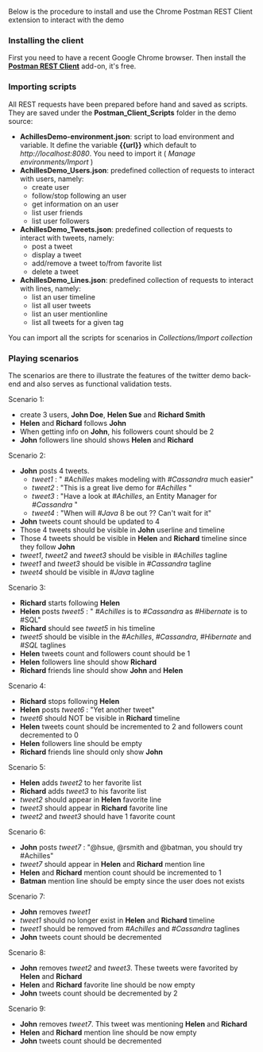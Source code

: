 Below is the procedure to install and use the Chrome Postman REST Client extension to interact with the demo

### Installing the client
 
 First you need to have a recent Google Chrome browser. Then install the **[Postman REST Client]** add-on, it's free.

### Importing scripts

 All REST requests have been prepared before hand and saved as scripts. They are saved under the **Postman_Client_Scripts** folder in the demo source:

* **AchillesDemo-environment.json**: script to load environment and variable. It define the variable **{{url}}** which default to _http://localhost:8080_. You need to import it ( _Manage environments/Import_ )
* **AchillesDemo_Users.json**: predefined collection of requests to interact with users, namely:
    * create user
    * follow/stop following an user
    * get information on an user
    * list user friends
    * list user followers
* **AchillesDemo_Tweets.json**: predefined collection of requests to interact with tweets, namely:
    * post a tweet
    * display a tweet
    * add/remove a tweet to/from favorite list
    * delete a tweet
* **AchillesDemo_Lines.json**: predefined collection of requests to interact with lines, namely:
    * list an user timeline
    * list all user tweets
    * list an user mentionline
    * list all tweets for a given tag

You can import all the scripts for scenarios in _Collections/Import collection_
### Playing scenarios

 The scenarios are there to illustrate the features of the twitter demo back-end and also serves as functional validation tests.

Scenario 1: 
 * create 3 users, **John Doe**, **Helen Sue** and **Richard Smith**
 * **Helen** and **Richard** follows **John**
 * When getting info on **John**, his followers count should be 2
 * **John** followers line should shows **Helen** and **Richard**

Scenario 2:
 * **John** posts 4 tweets.
    * _tweet1_ : " _#Achilles_ makes modeling with _#Cassandra_ much easier"
    * _tweet2_ : "This is a great live demo for _#Achilles_ "
    * _tweet3_ : "Have a look at _#Achilles_, an Entity Manager for _#Cassandra_ "
    * _tweet4_ : "When will _#Java_ 8 be out ?? Can't wait for it"
 * **John** tweets count should be updated to 4
 * Those 4 tweets should be visible in **John** userline and timeline
 * Those 4 tweets should be visible in **Helen** and **Richard** timeline since they follow **John**
 * _tweet1_, _tweet2_ and _tweet3_ should be visible in _#Achilles_ tagline
 * _tweet1_ and _tweet3_ should be visible in _#Cassandra_ tagline
 * _tweet4_ should be visible in _#Java_ tagline

Scenario 3:
 * **Richard** starts following **Helen**
 * **Helen** posts _tweet5_ : " _#Achilles_ is to _#Cassandra_ as _#Hibernate_ is to #SQL"
 * **Richard** should see _tweet5_ in his timeline
 * _tweet5_ should be visible in the _#Achilles_, _#Cassandra_, _#Hibernate_ and _#SQL_ taglines
 * **Helen** tweets count and followers count should be 1
 * **Helen** followers line should show **Richard**
 * **Richard** friends line should show **John** and **Helen**

Scenario 4: 
 * **Richard** stops following **Helen**
 * **Helen** posts _tweet6_ : "Yet another tweet"
 * _tweet6_ should NOT be visible in **Richard** timeline
 * **Helen** tweets count should be incremented to 2 and followers count decremented to 0
 * **Helen** followers line should be empty
 * **Richard** friends line should only show **John**
 
Scenario 5:
 * **Helen** adds _tweet2_ to her favorite list
 * **Richard** adds _tweet3_ to his favorite list
 * _tweet2_ should appear in **Helen** favorite line
 * _tweet3_ should appear in **Richard** favorite line
 * _tweet2_ and _tweet3_ should have 1 favorite count

Scenario 6:
 * **John** posts _tweet7_ : "@hsue, @rsmith and @batman, you should try #Achilles"
 * _tweet7_ should appear in **Helen** and **Richard** mention line
 * **Helen** and **Richard** mention count should be incremented to 1
 * **Batman** mention line should be empty since the user does not exists

Scenario 7:
 * **John** removes _tweet1_
 * _tweet1_ should no longer exist in **Helen** and **Richard** timeline
 * _tweet1_ should be removed from _#Achilles_ and _#Cassandra_ taglines
 * **John** tweets count should be decremented

Scenario 8:
 * **John** removes _tweet2_ and _tweet3_. These tweets were favorited by **Helen** and **Richard**
 * **Helen** and **Richard** favorite line should be now empty
 * **John** tweets count should be decremented by 2

Scenario 9:
 * **John** removes _tweet7_. This tweet was mentioning **Helen** and **Richard**
 * **Helen** and **Richard** mention line should be now empty
 * **John** tweets count should be decremented 
 


 



[Postman REST Client]: https://chrome.google.com/webstore/detail/postman-rest-client/fdmmgilgnpjigdojojpjoooidkmcomcm